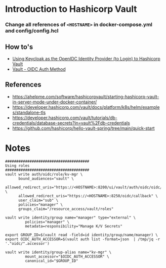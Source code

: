 # Introduction to Hashicorp Vault
### Change all references of ```<HOSTNAME>``` in docker-compose.yml and config/config.hcl
## How to's
- [Using Keycloak as the OpenIDC Identity Provider (to Login) to Hashicorp Vault]([www.google.com](https://number1.co.za/using-keycloak-as-the-identifyprovider-to-login-to-hashicorp-vault/))
- [Vault - OIDC Auth Method](https://developer.hashicorp.com/vault/tutorials/auth-methods/oidc-auth)
## References
- https://ahelpme.com/software/hashicorpvault/starting-hashicorp-vault-in-server-mode-under-docker-container/
- https://developer.hashicorp.com/vault/docs/platform/k8s/helm/examples/standalone-tls
- https://developer.hashicorp.com/vault/tutorials/db-credentials/database-secrets?in=vault%2Fdb-credentials
- https://github.com/hashicorp/hello-vault-spring/tree/main/quick-start

# Notes
```
######################################
Using roles
######################################
vault write auth/oidc/role/kv-mgr \
      bound_audiences="vault" \
      allowed_redirect_uris="https://<HOSTNAME>:8200/ui/vault/auth/oidc/oidc/callback" \
      allowed_redirect_uris="https://<HOSTNAME>:8250/oidc/callback" \
      user_claim="sub" \
      policies="manager" \
      groups_claim="/resource_access/vault/roles"
	  
vault write identity/group name="manager" type="external" \
         policies="manager" \
         metadata=responsibility="Manage K/V Secrets"
		 
export GROUP_ID=$(vault read -field=id identity/group/name/manager) \
export OIDC_AUTH_ACCESSOR=$(vault auth list -format=json  | /tmp/jq -r '."oidc/".accessor')

vault write identity/group-alias name="kv-mgr" \
         mount_accessor="$OIDC_AUTH_ACCESSOR" \
         canonical_id="$GROUP_ID"
```
